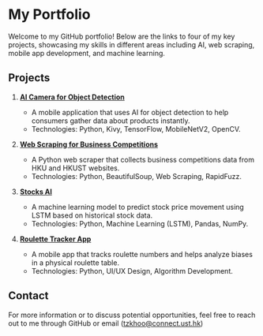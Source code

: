 # My Portfolio

Welcome to my GitHub portfolio! Below are the links to four of my key projects, showcasing my skills in different areas including AI, web scraping, mobile app development, and machine learning.

## Projects
1. **[AI Camera for Object Detection](https://github.com/Khootz/AI-Camera)**
   - A mobile application that uses AI for object detection to help consumers gather data about products instantly.
   - Technologies: Python, Kivy, TensorFlow, MobileNetV2, OpenCV.

2. **[Web Scraping for Business Competitions](https://github.com/Khootz/Web-Scraping)**
   - A Python web scraper that collects business competitions data from HKU and HKUST websites.
   - Technologies: Python, BeautifulSoup, Web Scraping, RapidFuzz.

3. **[Stocks AI](https://github.com/Khootz/Stocks-AI)**
   - A machine learning model to predict stock price movement using LSTM based on historical stock data.
   - Technologies: Python, Machine Learning (LSTM), Pandas, NumPy.
  
4. **[Roulette Tracker App](https://github.com/Khootz/Roulette)**
   - A mobile app that tracks roulette numbers and helps analyze biases in a physical roulette table.
   - Technologies: Python, UI/UX Design, Algorithm Development.

## Contact
For more information or to discuss potential opportunities, feel free to reach out to me through GitHub or email (tzkhoo@connect.ust.hk)
